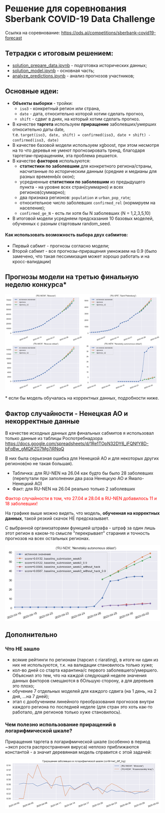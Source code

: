 # Решение для соревнования Sberbank COVID-19 Data Challenge

Ссылка на соревнование: https://ods.ai/competitions/sberbank-covid19-forecast

## Тетрадки с итоговым решением:
- [solution_prepare_data.ipynb](solution_prepare_data.ipynb) - подготовка исторических данных;
- [solution_model.ipynb](solution_model.ipynb) - основная часть;
- [analyze_predictions.ipynb](analyze_predictions.ipynb) - анализ прогнозов участников;

## Основные идеи:

- **Объекты выборки** - тройки:
  - `iso3` - конкретный регион или страна,
  - `date` - дата, относительно которой хотим сделать прогноз,
  - `shift` - сдвиг в днях, на который хотим сделать прогноз.
- В качестве **таргета** используем **приращение** заболевших/умерших относительно даты date,<br> т.е. `target(iso3, date, shift) = confirmed(iso3, date + shift) - confirmed(iso3, date)`
- В качестве базовой модели используем xgboost, при этом несмотря на то что деревья не умеют прогнозировать тренд, благодаря таргетам-приращениям, эта проблема решается.
- В качестве **факторов** используются:
  - **статистики по заболевшим** для конкретного региона/страны, насчитанные по историческим данным (средние и медианы для разных временнЫх окон);
  - усредненные **статистики по заболевшим** из предыдущего пункта - на уровне всех стран(суммарно) и всех регионов(суммарно);
  - два признака регионов: `population` и `urban_pop_rate`;
  - относительное число заболевших `confirmed_rel` (нормируем на население);
  - `confirmed_ge_N` - есть ли хотя бы N заболевших (N = 1,2,3,5,10)
- В итоговой модели усредняем предсказания 10 базовых моделей, обученных с разным стартовым random_seed.

#### Как использовать возможность выбора двух сабмитов:

- Первый сабмит - прогнозы согласно модели;
- Второй сабмит - все прогнозы-приращения умножаем на 0.9 (было замечено, что такая пессимизация может хорошо работать и на кросс-валидации)


## Прогнозы модели на третью финальную неделю конкурса*

<p align="center"><img src="img/predictions_week3.png"></p>

\* если бы модель обучалась на корректных данных, подробности ниже.

## Фактор случайности - Ненецкая АО и некорректные данные

В качестве исходных данных для финальных сабмитов я использовал только данные из таблицы Роспотребнадзора
https://docs.google.com/spreadsheets/d/1Re1TOpN32DY6_iFQNfY8D-bFqBw_gMQKZG7Mg7iRNqQ

В них была серьезная ошибка для Ненецкой АО и для некоторых других регионов(но не такая большая).
- Табличка: для RU-NEN на 26.04 как будто бы было 28 заболевших (перепутали при заполнении два раза Ненецкую АО и Ямало-Ненецкий АО)
- Факт: для RU-NEN на 26.04 реально только 2 заболевших

<p style="color: red">Фактор случайности в том, что 27.04 и 28.04 в RU-NEN добавилось 11 и 18 заболевших!</h3></p>

На графике выше можно видеть, что модель, **обученная на корректных данных**, такой резкий скачок НЕ предсказывает.

С выбранной организаторами функцией штрафа - штраф за один лишь этот регион в каком-то смысле "перекрывает" старания и точность прогнозов на всех остальных регионах.

<p align="center"><img src="img/RU-NEN_random.png"></p>



## Дополнительно

### Что НЕ зашло
- всякие рейтинги по регионам (парсил с riarating), в итоге ни один из них не используются, т.к. на валидации становилось только хуже;
- кол-во дней со старта карантина/с первого заболевшего/умершего. Объяснил это тем, что на каждой следующей неделе значения данных факторов смещаются в бОльшую сторону, а для деревьев это плохо;
- обучение 7 отдельных моделей для каждого сдвига (на 1 день, на 2 дня, ...на 7 дней);
- этап с дообучением линейного преобразования прогнозов внутри каждого региона по последней неделе (для стран это хоть как-то работало, для регионов только хуже становилось).

### Чем полезно использование приращений в логарифмической шкале?

Приращения таргета в логарифмической шкале (особенно в период ~эксп роста распространения вируса) неплохо приближаются константой - а значит деревянная модель справится с этой задачей:
<p align="center"><img src="img/log_target.png"></p>




